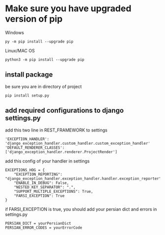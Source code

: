 # Make sure you have upgraded version of pip
Windows
```
py -m pip install --upgrade pip
```

Linux/MAC OS
```
python3 -m pip install --upgrade pip
```

## install package
be sure you are in directory of project
```
pip install setup.py
```

## add required configurations to django settings.py

add this two line in REST_FRAMEWORK to settings

```
'EXCEPTION_HANDLER': 'django_exception_handler.custom_handler.custom_exception_handler'
'DEFAULT_RENDERER_CLASSES': ['django_exception_handler.renderer.ProjectRender']
```

add this config of your handler in settings
```
EXCEPTIONS_HOG = {
    "EXCEPTION_REPORTING": "django_exception_handler.exception_handler.handler.exception_reporter",
    "ENABLE_IN_DEBUG": False,
    "NESTED_KEY_SEPARATOR": ".",
    "SUPPORT_MULTIPLE_EXCEPTIONS": True,
    "FARSI_EXCEPTION": True
}
```

if FARSI_EXCEPTION is true, you should add your persian dict and errors in settings.py
```
PERSIAN_DICT = yourPersianDict
PERSIAN_ERROR_CODES = yourErrorCode
```